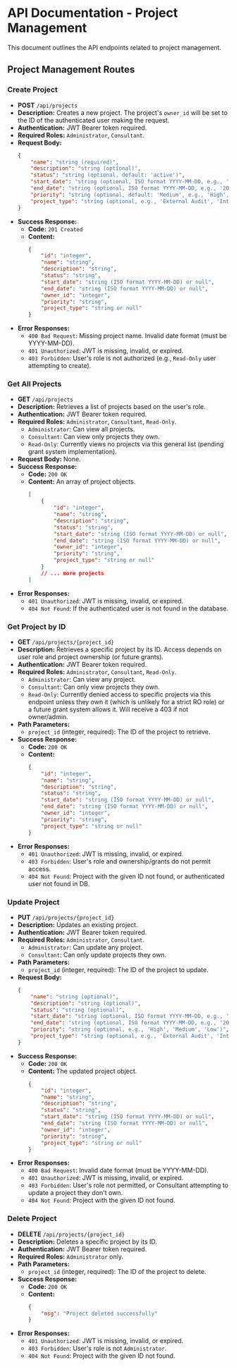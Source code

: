 # API Documentation - Project Management

This document outlines the API endpoints related to project management.

## Project Management Routes

### Create Project

*   **POST** `/api/projects`
*   **Description:** Creates a new project. The project's `owner_id` will be set to the ID of the authenticated user making the request.
*   **Authentication:** JWT Bearer token required.
*   **Required Roles:** `Administrator`, `Consultant`.
*   **Request Body:**
    ```json
    {
        "name": "string (required)",
        "description": "string (optional)",
        "status": "string (optional, default: 'active')",
        "start_date": "string (optional, ISO format YYYY-MM-DD, e.g., '2023-10-26')",
        "end_date": "string (optional, ISO format YYYY-MM-DD, e.g., '2024-10-26')",
        "priority": "string (optional, default: 'Medium', e.g., 'High', 'Medium', 'Low')",
        "project_type": "string (optional, e.g., 'External Audit', 'Internal Review', 'Bug Bounty')"
    }
    ```
*   **Success Response:**
    *   **Code:** `201 Created`
    *   **Content:**
        ```json
        {
            "id": "integer",
            "name": "string",
            "description": "string",
            "status": "string",
            "start_date": "string (ISO format YYYY-MM-DD) or null",
            "end_date": "string (ISO format YYYY-MM-DD) or null",
            "owner_id": "integer",
            "priority": "string",
            "project_type": "string or null"
        }
        ```
*   **Error Responses:**
    *   `400 Bad Request`: Missing project name. Invalid date format (must be YYYY-MM-DD).
    *   `401 Unauthorized`: JWT is missing, invalid, or expired.
    *   `403 Forbidden`: User's role is not authorized (e.g., `Read-Only` user attempting to create).

### Get All Projects

*   **GET** `/api/projects`
*   **Description:** Retrieves a list of projects based on the user's role.
*   **Authentication:** JWT Bearer token required.
*   **Required Roles:** `Administrator`, `Consultant`, `Read-Only`.
    *   `Administrator`: Can view all projects.
    *   `Consultant`: Can view only projects they own.
    *   `Read-Only`: Currently views no projects via this general list (pending grant system implementation).
*   **Request Body:** None.
*   **Success Response:**
    *   **Code:** `200 OK`
    *   **Content:** An array of project objects.
        ```json
        [
            {
                "id": "integer",
                "name": "string",
                "description": "string",
                "status": "string",
                "start_date": "string (ISO format YYYY-MM-DD) or null",
                "end_date": "string (ISO format YYYY-MM-DD) or null",
                "owner_id": "integer",
                "priority": "string",
                "project_type": "string or null"
            }
            // ... more projects
        ]
        ```
*   **Error Responses:**
    *   `401 Unauthorized`: JWT is missing, invalid, or expired.
    *   `404 Not Found`: If the authenticated user is not found in the database.

### Get Project by ID

*   **GET** `/api/projects/{project_id}`
*   **Description:** Retrieves a specific project by its ID. Access depends on user role and project ownership (or future grants).
*   **Authentication:** JWT Bearer token required.
*   **Required Roles:** `Administrator`, `Consultant`, `Read-Only`.
    *   `Administrator`: Can view any project.
    *   `Consultant`: Can only view projects they own.
    *   `Read-Only`: Currently denied access to specific projects via this endpoint unless they own it (which is unlikely for a strict RO role) or a future grant system allows it. Will receive a 403 if not owner/admin.
*   **Path Parameters:**
    *   `project_id` (integer, required): The ID of the project to retrieve.
*   **Success Response:**
    *   **Code:** `200 OK`
    *   **Content:**
        ```json
        {
            "id": "integer",
            "name": "string",
            "description": "string",
            "status": "string",
            "start_date": "string (ISO format YYYY-MM-DD) or null",
            "end_date": "string (ISO format YYYY-MM-DD) or null",
            "owner_id": "integer",
            "priority": "string",
            "project_type": "string or null"
        }
        ```
*   **Error Responses:**
    *   `401 Unauthorized`: JWT is missing, invalid, or expired.
    *   `403 Forbidden`: User's role and ownership/grants do not permit access.
    *   `404 Not Found`: Project with the given ID not found, or authenticated user not found in DB.

### Update Project

*   **PUT** `/api/projects/{project_id}`
*   **Description:** Updates an existing project.
*   **Authentication:** JWT Bearer token required.
*   **Required Roles:** `Administrator`, `Consultant`.
    *   `Administrator`: Can update any project.
    *   `Consultant`: Can only update projects they own.
*   **Path Parameters:**
    *   `project_id` (integer, required): The ID of the project to update.
*   **Request Body:**
    ```json
    {
        "name": "string (optional)",
        "description": "string (optional)",
        "status": "string (optional)",
        "start_date": "string (optional, ISO format YYYY-MM-DD, e.g., '2023-10-26', can be null or empty string to clear the date)",
        "end_date": "string (optional, ISO format YYYY-MM-DD, e.g., '2024-10-26', can be null or empty string to clear the date)",
        "priority": "string (optional, e.g., 'High', 'Medium', 'Low')",
        "project_type": "string (optional, e.g., 'External Audit', 'Internal Review', 'Bug Bounty', can be null or empty string to clear)"
    }
    ```
*   **Success Response:**
    *   **Code:** `200 OK`
    *   **Content:** The updated project object.
        ```json
        {
            "id": "integer",
            "name": "string",
            "description": "string",
            "status": "string",
            "start_date": "string (ISO format YYYY-MM-DD) or null",
            "end_date": "string (ISO format YYYY-MM-DD) or null",
            "owner_id": "integer",
            "priority": "string",
            "project_type": "string or null"
        }
        ```
*   **Error Responses:**
    *   `400 Bad Request`: Invalid date format (must be YYYY-MM-DD).
    *   `401 Unauthorized`: JWT is missing, invalid, or expired.
    *   `403 Forbidden`: User's role not permitted, or Consultant attempting to update a project they don't own.
    *   `404 Not Found`: Project with the given ID not found.

### Delete Project

*   **DELETE** `/api/projects/{project_id}`
*   **Description:** Deletes a specific project by its ID.
*   **Authentication:** JWT Bearer token required.
*   **Required Roles:** `Administrator` only.
*   **Path Parameters:**
    *   `project_id` (integer, required): The ID of the project to delete.
*   **Success Response:**
    *   **Code:** `200 OK`
    *   **Content:**
        ```json
        {
            "msg": "Project deleted successfully"
        }
        ```
*   **Error Responses:**
    *   `401 Unauthorized`: JWT is missing, invalid, or expired.
    *   `403 Forbidden`: User's role is not `Administrator`.
    *   `404 Not Found`: Project with the given ID not found.
